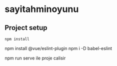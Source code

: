 # sayitahminoyunu

## Project setup

```
npm install
```

npm install @vue/eslint-plugin
npm i -D babel-eslint

npm run serve
ile proje calisir

